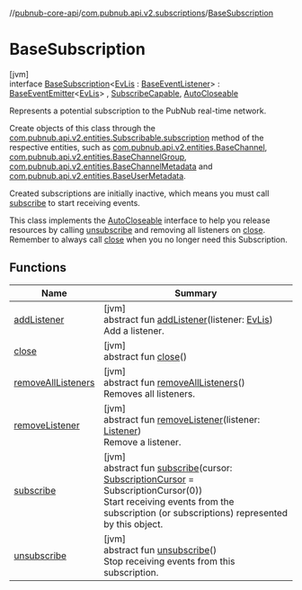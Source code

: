//[pubnub-core-api](../../../index.md)/[com.pubnub.api.v2.subscriptions](../index.md)/[BaseSubscription](index.md)

# BaseSubscription

[jvm]\
interface [BaseSubscription](index.md)&lt;[EvLis](index.md) : [BaseEventListener](../../com.pubnub.api.v2.callbacks/-base-event-listener/index.md)&gt; : [BaseEventEmitter](../../com.pubnub.api.v2.callbacks/-base-event-emitter/index.md)&lt;[EvLis](index.md)&gt; , [SubscribeCapable](../-subscribe-capable/index.md), [AutoCloseable](https://docs.oracle.com/javase/8/docs/api/java/lang/AutoCloseable.html)

Represents a potential subscription to the PubNub real-time network.

Create objects of this class through the [com.pubnub.api.v2.entities.Subscribable.subscription](../../com.pubnub.api.v2.entities/-subscribable/subscription.md) method of the respective entities, such as [com.pubnub.api.v2.entities.BaseChannel](../../com.pubnub.api.v2.entities/-base-channel/index.md), [com.pubnub.api.v2.entities.BaseChannelGroup](../../com.pubnub.api.v2.entities/-base-channel-group/index.md), [com.pubnub.api.v2.entities.BaseChannelMetadata](../../com.pubnub.api.v2.entities/-base-channel-metadata/index.md) and [com.pubnub.api.v2.entities.BaseUserMetadata](../../com.pubnub.api.v2.entities/-base-user-metadata/index.md).

Created subscriptions are initially inactive, which means you must call [subscribe](../../../../../pubnub-core/pubnub-core-api/com.pubnub.api.v2.subscriptions/-base-subscription/subscribe.md) to start receiving events.

This class implements the [AutoCloseable](https://docs.oracle.com/javase/8/docs/api/java/lang/AutoCloseable.html) interface to help you release resources by calling [unsubscribe](../../../../../pubnub-core/pubnub-core-api/com.pubnub.api.v2.subscriptions/-base-subscription/unsubscribe.md) and removing all listeners on [close](../../../../../pubnub-core/pubnub-core-api/com.pubnub.api.v2.subscriptions/-base-subscription/close.md). Remember to always call [close](../../../../../pubnub-core/pubnub-core-api/com.pubnub.api.v2.subscriptions/-base-subscription/close.md) when you no longer need this Subscription.

## Functions

| Name | Summary |
|---|---|
| [addListener](../-base-subscription-set/index.md#722631014%2FFunctions%2F1454713420) | [jvm]<br>abstract fun [addListener](../-base-subscription-set/index.md#722631014%2FFunctions%2F1454713420)(listener: [EvLis](index.md))<br>Add a listener. |
| [close](../-base-subscription-set/index.md#-1117130810%2FFunctions%2F1454713420) | [jvm]<br>abstract fun [close](../-base-subscription-set/index.md#-1117130810%2FFunctions%2F1454713420)() |
| [removeAllListeners](../../com.pubnub.api.v2.callbacks/-base-event-emitter/remove-all-listeners.md) | [jvm]<br>abstract fun [removeAllListeners](../../com.pubnub.api.v2.callbacks/-base-event-emitter/remove-all-listeners.md)()<br>Removes all listeners. |
| [removeListener](../../com.pubnub.api.v2.callbacks/-base-event-emitter/remove-listener.md) | [jvm]<br>abstract fun [removeListener](../../com.pubnub.api.v2.callbacks/-base-event-emitter/remove-listener.md)(listener: [Listener](../../com.pubnub.api.callbacks/-listener/index.md))<br>Remove a listener. |
| [subscribe](../-subscribe-capable/subscribe.md) | [jvm]<br>abstract fun [subscribe](../-subscribe-capable/subscribe.md)(cursor: [SubscriptionCursor](../-subscription-cursor/index.md) = SubscriptionCursor(0))<br>Start receiving events from the subscription (or subscriptions) represented by this object. |
| [unsubscribe](../-subscribe-capable/unsubscribe.md) | [jvm]<br>abstract fun [unsubscribe](../-subscribe-capable/unsubscribe.md)()<br>Stop receiving events from this subscription. |
